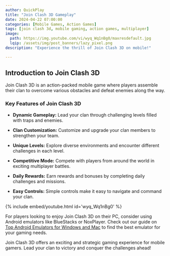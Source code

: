 ```yaml
---
author: QuickPlay
title: "Join Clash 3D Gameplay"
date: 2024-04-22 07:00:00
categories: [Mobile Games, Action Games]
tags: [join clash 3d, mobile gaming, action games, multiplayer]
image:
  path: https://img.youtube.com/vi/wyq_Wq1nBg0/maxresdefault.jpg
  lqip: /assets/img/post_banners/lazy_pixel.png
description: "Experience the thrill of Join Clash 3D on mobile!"

---
```


## Introduction to Join Clash 3D

Join Clash 3D is an action-packed mobile game where players assemble their clan to overcome various obstacles and defeat enemies along the way.

### Key Features of Join Clash 3D

- **Dynamic Gameplay:** Lead your clan through challenging levels filled with traps and enemies.
  
- **Clan Customization:** Customize and upgrade your clan members to strengthen your team.
  
- **Unique Levels:** Explore diverse environments and encounter different challenges in each level.
  
- **Competitive Mode:** Compete with players from around the world in exciting multiplayer battles.
  
- **Daily Rewards:** Earn rewards and bonuses by completing daily challenges and missions.
  
- **Easy Controls:** Simple controls make it easy to navigate and command your clan.

{% include embed/youtube.html id='wyq_Wq1nBg0' %}

For players looking to enjoy Join Clash 3D on their PC, consider using Android emulators like BlueStacks or NoxPlayer. Check out our guide on [Top Android Emulators for Windows and Mac](https://quickplaymobile.github.io/posts/Top-10-Best-Android-Emulators-for-Windows-and-Mac/) to find the best emulator for your gaming needs.

Join Clash 3D offers an exciting and strategic gaming experience for mobile gamers. Lead your clan to victory and conquer the challenges ahead!